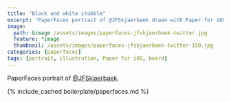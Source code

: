 ```yaml
---
title: "Black and white stubble"
excerpt: "PaperFaces portrait of @JFSkjaerbaek drawn with Paper for iOS on an iPad."
image: 
  path: &image /assets/images/paperfaces-jfskjaerbaek-twitter.jpg 
  feature: *image
  thumbnail: /assets/images/paperfaces-jfskjaerbaek-twitter-150.jpg
categories: [paperfaces]
tags: [portrait, illustration, Paper for iOS, beard]
---
```


PaperFaces portrait of [@JFSkjaerbaek](https://twitter.com/JFSkjaerbaek).

{% include_cached boilerplate/paperfaces.md %}
